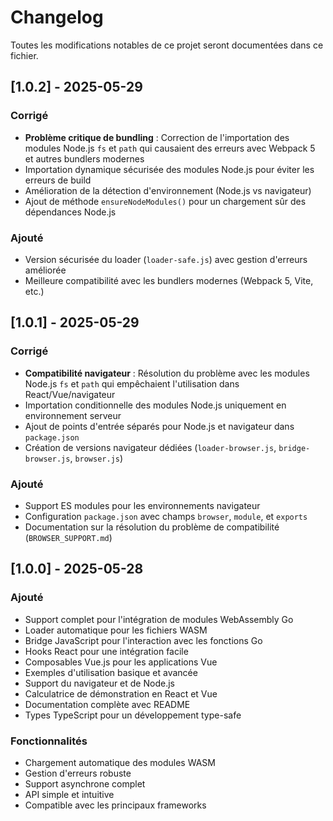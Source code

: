 # Changelog

Toutes les modifications notables de ce projet seront documentées dans ce fichier.

## [1.0.2] - 2025-05-29

### Corrigé
- **Problème critique de bundling** : Correction de l'importation des modules Node.js `fs` et `path` qui causaient des erreurs avec Webpack 5 et autres bundlers modernes
- Importation dynamique sécurisée des modules Node.js pour éviter les erreurs de build
- Amélioration de la détection d'environnement (Node.js vs navigateur)
- Ajout de méthode `ensureNodeModules()` pour un chargement sûr des dépendances Node.js

### Ajouté
- Version sécurisée du loader (`loader-safe.js`) avec gestion d'erreurs améliorée
- Meilleure compatibilité avec les bundlers modernes (Webpack 5, Vite, etc.)

## [1.0.1] - 2025-05-29

### Corrigé
- **Compatibilité navigateur** : Résolution du problème avec les modules Node.js `fs` et `path` qui empêchaient l'utilisation dans React/Vue/navigateur
- Importation conditionnelle des modules Node.js uniquement en environnement serveur
- Ajout de points d'entrée séparés pour Node.js et navigateur dans `package.json`
- Création de versions navigateur dédiées (`loader-browser.js`, `bridge-browser.js`, `browser.js`)

### Ajouté
- Support ES modules pour les environnements navigateur
- Configuration `package.json` avec champs `browser`, `module`, et `exports`
- Documentation sur la résolution du problème de compatibilité (`BROWSER_SUPPORT.md`)

## [1.0.0] - 2025-05-28

### Ajouté
- Support complet pour l'intégration de modules WebAssembly Go
- Loader automatique pour les fichiers WASM
- Bridge JavaScript pour l'interaction avec les fonctions Go
- Hooks React pour une intégration facile
- Composables Vue.js pour les applications Vue
- Exemples d'utilisation basique et avancée
- Support du navigateur et de Node.js
- Calculatrice de démonstration en React et Vue
- Documentation complète avec README
- Types TypeScript pour un développement type-safe

### Fonctionnalités
- Chargement automatique des modules WASM
- Gestion d'erreurs robuste
- Support asynchrone complet
- API simple et intuitive
- Compatible avec les principaux frameworks
